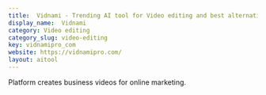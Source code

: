 ```yaml
---
title:  Vidnami - Trending AI tool for Video editing and best alternatives
display_name:  Vidnami
category: Video editing
category_slug: video-editing
key: vidnamipro_com
website: https://vidnamipro.com/
layout: aitool
---
```


Platform creates business videos for online marketing.
